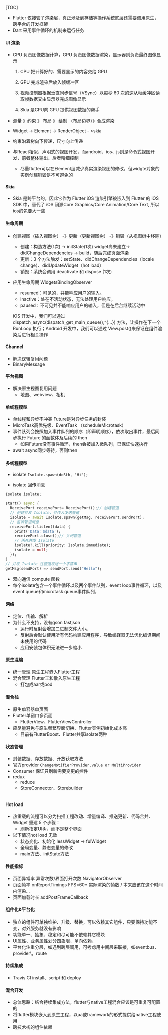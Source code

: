 [TOC]

* Flutter 仅接管了渲染层，真正涉及到存储等操作系统底层还需要调用原生， 跨平台的开发框架
* Dart 采用事件循环的机制来运行任务

#### UI 渲染

* CPU 负责图像数据计算，GPU 负责图像数据渲染，显示器则负责最终图像显示

  1. CPU 把计算好的、需要显示的内容交给 GPU

  2. GPU 完成渲染后放入帧缓冲区

  3. 视频控制器根据垂直同步信号（VSync）以每秒 60 次的速从帧缓冲区读取帧数据交由显示器完成图像显示
  4. Skia 是CPU向 GPU 提供视图数据的帮手
* 测量 》约束 》 布局 》 绘制 （布局边界）》合成渲染
* Widget -> Element -> RenderObject - >skia
* 约束沿着树向下传递，尺寸向上传递
* 与React相似，声明式的视图开发，而android、ios、js则是命令式视图开发，前者整体输出、后者精细控制
  * 尽量flutter可以在Element层减少真实渲染视图的修改，但widgte对象的实例创建销毁是不可避免的

#### Skia

* Skia 是跨平台的，因此它作为 Flutter iOS 渲染引擎被嵌入到 Flutter 的 iOS SDK 中，替代了 iOS 闭源Core Graphics/Core Animation/Core Text,  所以ios的包要大一些

#### 生命周期

* 创建视图（插入视图树） -》更新（更新视图树） -》销毁（从视图树中移除）

  * 创建：构造方法(1次) -> initState(1次) widget尚未建立-> didChangeDependencies -> build，随后完成页面渲染
  * 更新：3 个方法触发：setState、didChangeDependencies（locale change）、didUpdateWidget（hot load）
  * 销毁：系统会调用 deactivate 和 dispose (1次)

* 应用生命周期 WidgetsBindingObserver

  * resumed：可见的，并能响应用户的输入。
  *  inactive：处在不活动状态，无法处理用户响应。 
  * paused：不可见并不能响应用户的输入，但是在后台继续活动中

  iOS 开发中，我们可以通过 dispatch_async(dispatch_get_main_queue(),^{…}) 方法，让操作在下一个 RunLoop 执行；Android 开发中，我们可以通过 View.post()来保证在组件渲染后进行相关操作

  

#### Channel

* 解决逻辑复用问题
* BinaryMessage

#### 平台视图

* 解决原生视图复用问题
  * 地图、webview、相机

#### 单线程模型

* 单线程和异步不冲突  Future是对异步任务的封装
* MicroTask高优先级、EventTask （scheduleMicrotask）
* 事件队列会按照加入事件队列的顺序（即声明顺序），依次取出事件，最后同步执行 Future 的函数体及后续的 then
  * 如果Future没有事件循环，then会被加入微队列，已保证快速执行
* await async同步等待，否则then

#### 多线程模型

* isolate  `Isolate.spawn(doSth, "Hi");`

* isolate 回传消息

```dart
Isolate isolate;

start() async {
  ReceivePort receivePort= ReceivePort();// 创建管道
  // 创建并发 Isolate，并传入发送管道
  isolate = await Isolate.spawn(getMsg, receivePort.sendPort);
  // 监听管道消息
  receivePort.listen((data) {
    print('Data：$data');
    receivePort.close();// 关闭管道
    // 杀死并发 Isolate
    isolate?.kill(priority: Isolate.immediate);
    isolate = null;
  });
}
// 并发 Isolate 往管道发送一个字符串
getMsg(sendPort) => sendPort.send("Hello");

```

* 双向通信 compute 函数
* 每个isolate包含一个事件循环以及两个事件队列，event loop事件循环，以及event queue和microtask queue事件队列，
  

#### 网络

* 定位、传输、解析
* 为什么不支持，没有gson fastjson
  * 运行时反射会增加二进制文件大小。
  * 反射后会默认使用所有代码构建应用程序，导致编译器无法优化编译期间未使用的代码
  * 应用安装包体积无法进一步缩小

#### 原生混编

* 统一管理  原生工程嵌入Flutter工程
* 混合管理  Flutter工和散入原生工程
  * 打包成aar或pod

#### 混合栈

* 原生单容器单页面
* Flutter单窗口多页面
  * FlutterView、FlutterViewController
* 应尽量避免与原生频繁界面切换、Flutter实例初始化成本高
  * 目前有FlutterBoost、Flutter共享isolate两种

#### 状态管理

* 封装数据、存放数据、开放获取方法
* 官方provider `ChangeNotifierProvider.value or MultiProvider`
* Consumer 保证只刷新需要变更的控件
* redux
  * reduce
  * StoreConnector、Storebuilder

```dart

```



#### Hot load

* 热重载的流程可以分为扫描工程改动、增量编译、推送更新、代码合并、Widget 重建 5 个步骤：
  * 刷新指定UI树，而不是整个界面
* 以下情况hot load 无效
  * 状态变化、初始化 lessWidget -> fulWidget
  * 全局变量、静态变量的修改
  * main方法、initState方法

#### 性能指标

* 页面异常率  异常次数/界面打开次数 NavigatorObserver
* 页面帧率 onReportTimings FPS=60* 实际渲染的帧数 / 本来应该在这个时间内渲染...
* 页面加载时长 addPostFrameCallback

#### 组件化&平台化

* 独立的组件可单独维护、升级、替换，可以依赖其它组件，只要保持功能不变，对外服务就没有影响
* 功能单一、抽象、稳定和尽可能不依赖其它模块
* UI属性、业务属性划分四象限，单向依赖，
* 平台化注重分层，如遇到跨层调用，可考虑用中间层来联接，如eventbus、provider\，route

#### 持续集成

* Travis CI install、script 和 deploy

#### 混合开发

* 总体思路：结合持续集成方法，flutter与native工程混合应该是可重复可配置的
* 将flutter模块嵌入到原生工程，以aa或framework的形式提供给native工程使用
* 跨技术栈的组件依赖